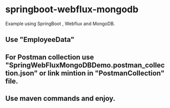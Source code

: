 # springboot-webflux-mongodb
Example using SpringBoot , Webflux and MongoDB. <br>

## Use "EmployeeData"
## For Postman collection use "SpringWebFluxMongoDBDemo.postman_collection.json" or link mintion in "PostmanCollection" file.

## Use maven commands and enjoy.

